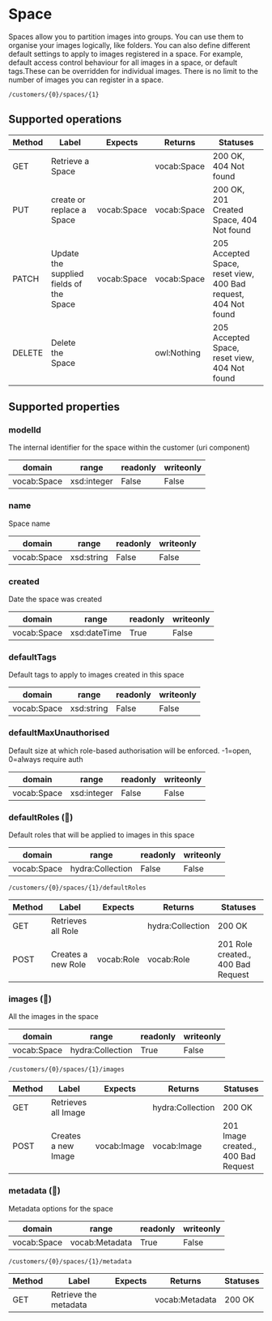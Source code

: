 
# Space

Spaces allow you to partition images into groups. You can use them to organise your images logically, like folders. You can also define different default settings to apply to images registered in a space. For example, default access control behaviour for all images in a space, or default tags.These can be overridden for individual images. There is no limit to the number of images you can register in a space.


```
/customers/{0}/spaces/{1}
```


## Supported operations


|Method|Label|Expects|Returns|Statuses|
|--|--|--|--|--|
|GET|Retrieve a Space| |vocab:Space|200 OK, 404 Not found|
|PUT|create or replace a Space|vocab:Space|vocab:Space|200 OK, 201 Created Space, 404 Not found|
|PATCH|Update the supplied fields of the Space|vocab:Space|vocab:Space|205 Accepted Space, reset view, 400 Bad request, 404 Not found|
|DELETE|Delete the Space| |owl:Nothing|205 Accepted Space, reset view, 404 Not found|


## Supported properties


### modelId

The internal identifier for the space within the customer (uri component)


|domain|range|readonly|writeonly|
|--|--|--|--|
|vocab:Space|xsd:integer|False|False|


### name

Space name


|domain|range|readonly|writeonly|
|--|--|--|--|
|vocab:Space|xsd:string|False|False|


### created

Date the space was created


|domain|range|readonly|writeonly|
|--|--|--|--|
|vocab:Space|xsd:dateTime|True|False|


### defaultTags

Default tags to apply to images created in this space


|domain|range|readonly|writeonly|
|--|--|--|--|
|vocab:Space|xsd:string|False|False|


### defaultMaxUnauthorised

Default size at which role-based authorisation will be enforced. -1=open, 0=always require auth


|domain|range|readonly|writeonly|
|--|--|--|--|
|vocab:Space|xsd:integer|False|False|


### defaultRoles (🔗)

Default roles that will be applied to images in this space


|domain|range|readonly|writeonly|
|--|--|--|--|
|vocab:Space|hydra:Collection|False|False|


```
/customers/{0}/spaces/{1}/defaultRoles
```


|Method|Label|Expects|Returns|Statuses|
|--|--|--|--|--|
|GET|Retrieves all Role| |hydra:Collection|200 OK|
|POST|Creates a new Role|vocab:Role|vocab:Role|201 Role created., 400 Bad Request|


### images (🔗)

All the images in the space


|domain|range|readonly|writeonly|
|--|--|--|--|
|vocab:Space|hydra:Collection|True|False|


```
/customers/{0}/spaces/{1}/images
```


|Method|Label|Expects|Returns|Statuses|
|--|--|--|--|--|
|GET|Retrieves all Image| |hydra:Collection|200 OK|
|POST|Creates a new Image|vocab:Image|vocab:Image|201 Image created., 400 Bad Request|


### metadata (🔗)

Metadata options for the space


|domain|range|readonly|writeonly|
|--|--|--|--|
|vocab:Space|vocab:Metadata|True|False|


```
/customers/{0}/spaces/{1}/metadata
```


|Method|Label|Expects|Returns|Statuses|
|--|--|--|--|--|
|GET|Retrieve the metadata| |vocab:Metadata|200 OK|


